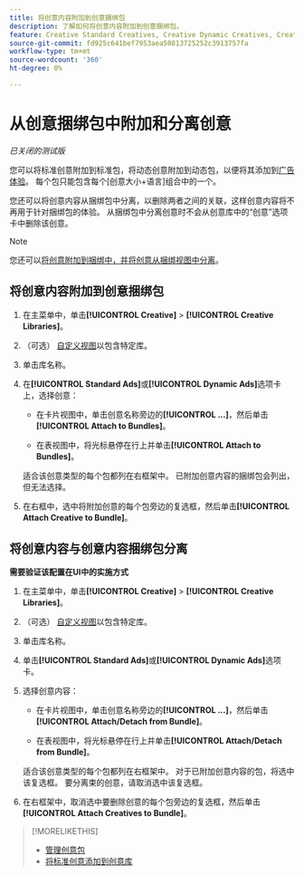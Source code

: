 ```yaml
---
title: 将创意内容附加到创意捆绑包
description: 了解如何将创意内容附加到创意捆绑包。
feature: Creative Standard Creatives, Creative Dynamic Creatives, Creative Bundles
source-git-commit: fd925c641bef7953aea50813725252c3913757fa
workflow-type: tm+mt
source-wordcount: '360'
ht-degree: 0%

---
```


# 从创意捆绑包中附加和分离创意

*已关闭的测试版*

您可以将标准创意附加到标准包，将动态创意附加到动态包，以便将其添加到[广告体验](/help/creative/experiences/experience-about.md)。 每个包只能包含每个\[创意大小+语言\]组合中的一个。

您还可以将创意内容从捆绑包中分离，以删除两者之间的关联，这样创意内容将不再用于针对捆绑包的体验。 从捆绑包中分离创意时不会从创意库中的“创意”选项卡中删除该创意。

>[!NOTE]
>
>您还可以[将创意附加到捆绑中，并将创意从捆绑视图中分离](/help/creative/creative-libraries/bundle-manage.md)。

## 将创意内容附加到创意捆绑包

1. 在主菜单中，单击&#x200B;**[!UICONTROL Creative]** > **[!UICONTROL Creative Libraries]**。

1. （可选） [自定义视图](/help/creative/introduction/customize-data-views.md)以包含特定库。

1. 单击库名称。

1. 在&#x200B;**[!UICONTROL Standard Ads]**&#x200B;或&#x200B;**[!UICONTROL Dynamic Ads]**&#x200B;选项卡上，选择创意：

   * 在卡片视图中，单击创意名称旁边的&#x200B;**[!UICONTROL ...]**，然后单击&#x200B;**[!UICONTROL Attach to Bundles]**。

   * 在表视图中，将光标悬停在行上并单击&#x200B;**[!UICONTROL Attach to Bundles]**。

   适合该创意类型的每个包都列在右框架中。 已附加创意内容的捆绑包会列出，但无法选择。

1. 在右框中，选中将附加创意的每个包旁边的复选框，然后单击&#x200B;**[!UICONTROL Attach Creative to Bundle]**。

## 将创意内容与创意内容捆绑包分离

**需要验证该配置在UI中的实施方式**

<!-- Verify and edit all of the following, including the command names and where they're available -- not in UI yet as of 1/17. I'm not sure what the UI will really look like. -->

1. 在主菜单中，单击&#x200B;**[!UICONTROL Creative]** > **[!UICONTROL Creative Libraries]**。

1. （可选） [自定义视图](/help/creative/introduction/customize-data-views.md)以包含特定库。

1. 单击库名称。

1. 单击&#x200B;**[!UICONTROL Standard Ads]**&#x200B;或&#x200B;**[!UICONTROL Dynamic Ads]**&#x200B;选项卡。

1. 选择创意内容：

   * 在卡片视图中，单击创意名称旁边的&#x200B;**[!UICONTROL ...]**，然后单击&#x200B;**[!UICONTROL Attach/Detach from Bundle]**。

   * 在表视图中，将光标悬停在行上并单击&#x200B;**[!UICONTROL Attach/Detach from Bundle]**。

   适合该创意类型的每个包都列在右框架中。 对于已附加创意内容的包，将选中该复选框。 要分离束的创意，请取消选中该复选框。

1. 在右框架中，取消选中要删除创意的每个包旁边的复选框，然后单击&#x200B;**[!UICONTROL Attach Creatives to Bundle]**。

<!-- What this should be like, but I don't think this will be implemented:

1. Select the creative:

   * In card view, click **[!UICONTROL ...]** next to the creative name, and then click **[!UICONTROL Detach from Bundle]**.
     
   * In table view, hold the cursor over the row and click **[!UICONTROL Detach from Bundle]**.

   Each bundle that's eligible for the creative type is listed in the right frame. Bundles to which the creative is already attached are listed but not selectable.

1. In the right frame, select the check box next to each bundle from which to remove the creative, and then click **[!UICONTROL Detach Creatives from Bundle]**.

1. Select the creative:

   * In card view, click **[!UICONTROL ...]** next to the creative name, and then click **[!UICONTROL Detach from Bundle]**.
     
   * In table view, hold the cursor over the row and click **[!UICONTROL Detach from Bundle]**.

   Each bundle that's eligible for the creative type is listed in the right frame. Bundles to which the creative is already attached are listed but not selectable.

1. In the right frame, select the check box next to each bundle from which to remove the creative, and then click **[!UICONTROL Detach Creatives from Bundle]**.

-->

>[!MORELIKETHIS]
>
>* [管理创意包](/help/creative/creative-libraries/bundle-manage.md)
>* [将标准创意添加到创意库](creative-add-standard.md)
